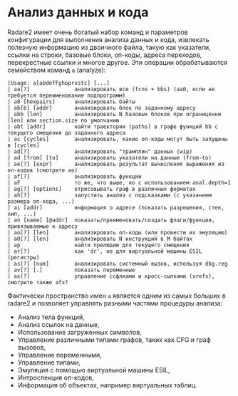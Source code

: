 # Анализ данных и кода

Radare2 имеет очень богатый набор команд и параметров конфигурации для выполнения анализа данных и кода, извлекать полезную информацию из двоичного файла, такую как указатели, ссылки на строки, базовые блоки, оп-коды, адреса переходов, перекрестные ссылки и многое другое. Эти операции обрабатываются семейством команд `a` (analyze):

```
|Usage: a[abdefFghoprxstc] [...]
| aa[?]              анализировать все (fcns + bbs) (aa0, если не требуется переименование подпрограмм)
| a8 [hexpairs]      анализировать байты
| ab[b] [addr]       анализировать блок по заданному адресу
| abb [len]          анализировать N базовых блоков при ограниценни [len] или section.size по умолчанию
| abt [addr]         найти траектории (paths) в графе функций bb с текущего смещения до заданного адреса
| ac [cycles]        анализировать, какие оп-коды могут быть запущены в [cycles]
| ad[?]              анализировать "трамплин" данных (wip)
| ad [from] [to]     анализировать указатели на данные (from-to)
| ae[?] [expr]       анализировать результат вычисления выражения из оп-кодов (смотрите ao)
| af[?]              анализировать функции
| aF                 то же, что выше, но с использованием anal.depth=1
| ag[?] [options]    отрисовывать граф в различных форматах
| ah[?]              запустить анализ с подсказками (с указанием размера оп-кода, ...)
| ai [addr]          информация о адресе (показать разрешения, стек, хип, ...)
| an [name] [@addr]  показать/преименовать/создать флаги/функции, привязываемые к адресу
| ao[?] [len]        анализировать оп-коды (или провести их эмуляцию)
| aO[?] [len]        анализировать N инструкций в M байтах
| ap                 найти прелюдию для текущего смещения
| ar[?]              как 'dr', но для виртуальной машины ESIL (регистры)
| as[?] [num]        анализировать системный вызов, используя dbg.reg
| av[?] [.]          показать переменные
| ax[?]              управление ссфлками и кросс-сылками (xrefs), смотрите также afx?
```

Фактически пространство имен `a` является одним из самых больших в radare2 и позволяет управлять разными частями процедуры анализа:

- Анализ тела функций,
- Анализ ссылок на данные,
- Использование загруженных символов,
- Управление различными типами графов, таких как CFG и граф вызовов,
- Управление переменными,
- Управление типами,
- Эмуляция с помощью виртуальной машины ESIL,
- Интроспекция оп-кодов,
- Информация об объектах, например виртуальных таблиц.
